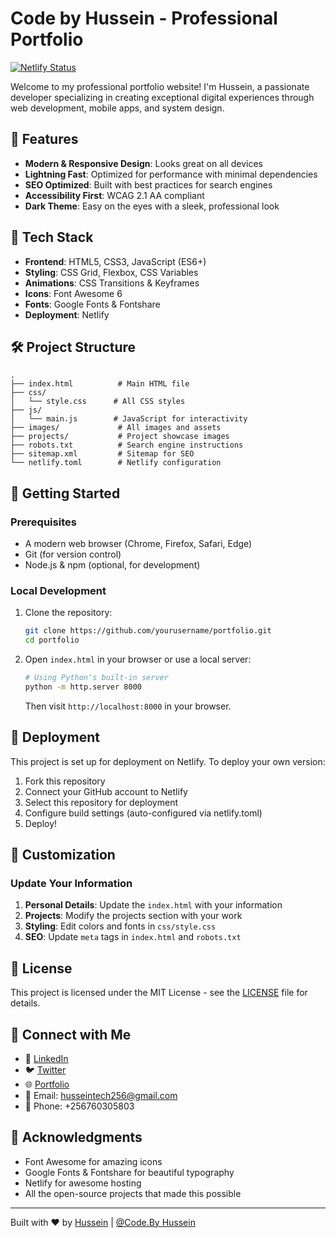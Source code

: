 # Code by Hussein - Professional Portfolio

[![Netlify Status](https://api.netlify.com/api/v1/badges/YOUR_NETLIFY_SITE_ID/deploy-status)](https://app.netlify.com/sites/YOUR_NETLIFY_SITE_NAME/deploys)

Welcome to my professional portfolio website! I'm Hussein, a passionate developer specializing in creating exceptional digital experiences through web development, mobile apps, and system design.

## 🌟 Features

- **Modern & Responsive Design**: Looks great on all devices
- **Lightning Fast**: Optimized for performance with minimal dependencies
- **SEO Optimized**: Built with best practices for search engines
- **Accessibility First**: WCAG 2.1 AA compliant
- **Dark Theme**: Easy on the eyes with a sleek, professional look

## 🚀 Tech Stack

- **Frontend**: HTML5, CSS3, JavaScript (ES6+)
- **Styling**: CSS Grid, Flexbox, CSS Variables
- **Animations**: CSS Transitions & Keyframes
- **Icons**: Font Awesome 6
- **Fonts**: Google Fonts & Fontshare
- **Deployment**: Netlify

## 🛠️ Project Structure

```
.
├── index.html          # Main HTML file
├── css/
│   └── style.css      # All CSS styles
├── js/
│   └── main.js        # JavaScript for interactivity
├── images/             # All images and assets
├── projects/           # Project showcase images
├── robots.txt          # Search engine instructions
├── sitemap.xml         # Sitemap for SEO
└── netlify.toml        # Netlify configuration
```

## 🚀 Getting Started

### Prerequisites

- A modern web browser (Chrome, Firefox, Safari, Edge)
- Git (for version control)
- Node.js & npm (optional, for development)

### Local Development

1. Clone the repository:
   ```bash
   git clone https://github.com/yourusername/portfolio.git
   cd portfolio
   ```

2. Open `index.html` in your browser or use a local server:
   ```bash
   # Using Python's built-in server
   python -m http.server 8000
   ```
   Then visit `http://localhost:8000` in your browser.

## 🚀 Deployment

This project is set up for deployment on Netlify. To deploy your own version:

1. Fork this repository
2. Connect your GitHub account to Netlify
3. Select this repository for deployment
4. Configure build settings (auto-configured via netlify.toml)
5. Deploy!

## 🔧 Customization

### Update Your Information

1. **Personal Details**: Update the `index.html` with your information
2. **Projects**: Modify the projects section with your work
3. **Styling**: Edit colors and fonts in `css/style.css`
4. **SEO**: Update `meta` tags in `index.html` and `robots.txt`

## 📝 License

This project is licensed under the MIT License - see the [LICENSE](LICENSE) file for details.

## 🤝 Connect with Me

- 💼 [LinkedIn](https://linkedin.com/in/yourusername)
- 🐦 [Twitter](https://twitter.com/yourusername)
- 🌐 [Portfolio](https://yourdomain.com)
- 📧 Email: husseintech256@gmail.com
- 📱 Phone: +256760305803

## 🙏 Acknowledgments

- Font Awesome for amazing icons
- Google Fonts & Fontshare for beautiful typography
- Netlify for awesome hosting
- All the open-source projects that made this possible

---

Built with ❤️ by [Hussein](https://yourdomain.com) | [@Code.By Hussein](https://twitter.com/yourusername)
